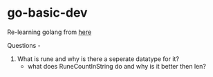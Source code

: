 # go-basic-dev

Re-learning golang from [here](https://www.youtube.com/watch?v=dQw4w9WgXcQ)


Questions - 

1. What is rune and why is there a seperate datatype for it?
    - what does RuneCountInString do and why is it better then len?
    